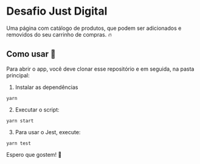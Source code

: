 # Desafio Just Digital

Uma página com catálogo de produtos, que podem ser adicionados e removidos do seu carrinho de compras. :fire:

## Como usar :punch:

Para abrir o app, você deve clonar esse repositório e em seguida, na pasta principal:

1. Instalar as dependências

```
yarn
```

2. Executar o script:

```
yarn start
```

3. Para usar o Jest, execute:

```
yarn test
```

Espero que gostem! :100:
